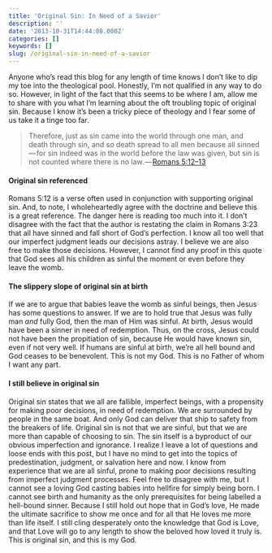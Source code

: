 ```yaml
---
title: 'Original Sin: In Need of a Savior'
description: ''
date: '2013-10-31T14:44:08.000Z'
categories: []
keywords: []
slug: /original-sin-in-need-of-a-savior
---
```

Anyone who’s read this blog for any length of time knows I don’t like to dip my toe into the theological pool. Honestly, I’m not qualified in any way to do so. However, in light of the fact that this seems to be where I am, allow me to share with you what I’m learning about the oft troubling topic of original sin. Because I know it’s been a tricky piece of theology and I fear some of us take it a tinge too far.
> Therefore, just as sin came into the world through one man, and death through sin, and so death spread to all men because all sinned — for sin indeed was in the world before the law was given, but sin is not counted where there is no law. — [Romans 5:12–13](http://www.biblegateway.com/passage/?search=romans%205:12-13&version=ESV)
#### Original sin referenced
Romans 5:12 is a verse often used in conjunction with supporting original sin. And, to note, I wholeheartedly agree with the doctrine and believe this is a great reference. The danger here is reading too much into it. I don’t disagree with the fact that the author is restating the claim in Romans 3:23 that all have sinned and fall short of God’s perfection. I know all too well that our imperfect judgment leads our decisions astray. I believe we are also free to make those decisions. However, I cannot find any proof in this quote that God sees all his children as sinful the moment or even before they leave the womb.
#### The slippery slope of original sin at birth
If we are to argue that babies leave the womb as sinful beings, then Jesus has some questions to answer. If we are to hold true that Jesus was fully man _and_ fully God, then the man of Him was sinful. At birth, Jesus would have been a sinner in need of redemption. Thus, on the cross, Jesus could not have been the propitiation of sin, because He would have known sin, even if not very well. If humans are sinful at birth, we’re all hell bound and God ceases to be benevolent. This is not my God. This is no Father of whom I want any part.
#### I still believe in original sin
Original sin states that we all are fallible, imperfect beings, with a propensity for making poor decisions, in need of redemption. We are surrounded by people in the same boat. And only God can deliver that ship to safety from the breakers of life. Original sin is not that we are sinful, but that we are more than capable of choosing to sin. The sin itself is a byproduct of our obvious imperfection and ignorance.
I realize I leave a lot of questions and loose ends with this post, but I have no mind to get into the topics of predestination, judgment, or salvation here and now. I know from experience that we are all sinful, prone to making poor decisions resulting from imperfect judgment processes. Feel free to disagree with me, but I cannot see a loving God casting babies into hellfire for simply being born. I cannot see birth and humanity as the only prerequisites for being labelled a hell-bound sinner. Because I still hold out hope that in God’s love, He made the ultimate sacrifice to show me once and for all that He loves me more than life itself. I still cling desperately onto the knowledge that God is Love, and that Love will go to any length to show the beloved how loved it truly is. This is original sin, and this is my God.
